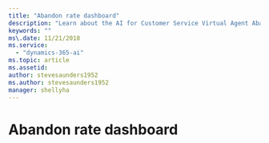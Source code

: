 ```yaml
---
title: "Abandon rate dashboard"
description: "Learn about the AI for Customer Service Virtual Agent Abandon rate dashboard."
keywords: ""
ms\.date: 11/21/2018
ms.service:
  - "dynamics-365-ai"
ms.topic: article
ms.assetid: 
author: stevesaunders1952
ms.author: stevesaunders1952
manager: shellyha
---
```


# Abandon rate dashboard